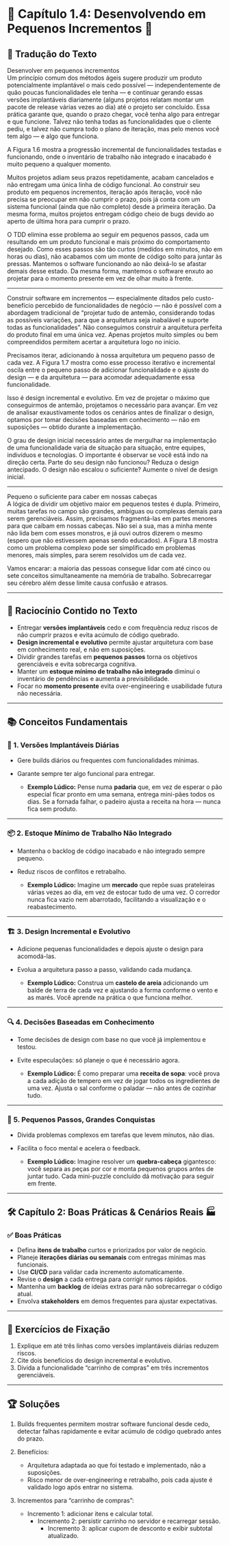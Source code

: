 # 🌱 Capítulo 1.4: Desenvolvendo em Pequenos Incrementos 🚀

## 📝 Tradução do Texto

Desenvolver em pequenos incrementos  
Um princípio comum dos métodos ágeis sugere produzir um produto potencialmente implantável o mais cedo possível — independentemente de quão poucas funcionalidades ele tenha — e continuar gerando essas versões implantáveis diariamente (alguns projetos relatam montar um pacote de release várias vezes ao dia) até o projeto ser concluído. Essa prática garante que, quando o prazo chegar, você tenha algo para entregar e que funcione. Talvez não tenha todas as funcionalidades que o cliente pediu, e talvez não cumpra todo o plano de iteração, mas pelo menos você tem algo — e algo que funciona.

A Figura 1.6 mostra a progressão incremental de funcionalidades testadas e funcionando, onde o inventário de trabalho não integrado e inacabado é muito pequeno a qualquer momento.

Muitos projetos adiam seus prazos repetidamente, acabam cancelados e não entregam uma única linha de código funcional. Ao construir seu produto em pequenos incrementos, iteração após iteração, você não precisa se preocupar em não cumprir o prazo, pois já conta com um sistema funcional (ainda que não completo) desde a primeira iteração. Da mesma forma, muitos projetos entregam código cheio de bugs devido ao aperto de última hora para cumprir o prazo.

O TDD elimina esse problema ao seguir em pequenos passos, cada um resultando em um produto funcional e mais próximo do comportamento desejado. Como esses passos são tão curtos (medidos em minutos, não em horas ou dias), não acabamos com um monte de código solto para juntar às pressas. Mantemos o software funcionando ao não deixá-lo se afastar demais desse estado. Da mesma forma, mantemos o software enxuto ao projetar para o momento presente em vez de olhar muito à frente.

---

Construir software em incrementos — especialmente ditados pelo custo-benefício percebido de funcionalidades de negócio — não é possível com a abordagem tradicional de “projetar tudo de antemão, considerando todas as possíveis variações, para que a arquitetura seja inabalável e suporte todas as funcionalidades”. Não conseguimos construir a arquitetura perfeita do produto final em uma única vez. Apenas projetos muito simples ou bem compreendidos permitem acertar a arquitetura logo no início.

Precisamos iterar, adicionando à nossa arquitetura um pequeno passo de cada vez. A Figura 1.7 mostra como esse processo iterativo e incremental oscila entre o pequeno passo de adicionar funcionalidade e o ajuste do design — e da arquitetura — para acomodar adequadamente essa funcionalidade.

Isso é design incremental e evolutivo. Em vez de projetar o máximo que conseguirmos de antemão, projetamos o necessário para avançar. Em vez de analisar exaustivamente todos os cenários antes de finalizar o design, optamos por tomar decisões baseadas em conhecimento — não em suposições — obtido durante a implementação.

O grau de design inicial necessário antes de mergulhar na implementação de uma funcionalidade varia de situação para situação, entre equipes, indivíduos e tecnologias. O importante é observar se você está indo na direção certa. Parte do seu design não funcionou? Reduza o design antecipado. O design não escalou o suficiente? Aumente o nível de design inicial.

---

Pequeno o suficiente para caber em nossas cabeças  
A lógica de dividir um objetivo maior em pequenos testes é dupla. Primeiro, muitas tarefas no campo são grandes, ambíguas ou complexas demais para serem gerenciáveis. Assim, precisamos fragmentá-las em partes menores para que caibam em nossas cabeças. Não sei a sua, mas a minha mente não lida bem com esses monstros, e já ouvi outros dizerem o mesmo (espero que não estivessem apenas sendo educados). A Figura 1.8 mostra como um problema complexo pode ser simplificado em problemas menores, mais simples, para serem resolvidos um de cada vez.

Vamos encarar: a maioria das pessoas consegue lidar com até cinco ou sete conceitos simultaneamente na memória de trabalho. Sobrecarregar seu cérebro além desse limite causa confusão e atrasos.

---

## 🧠 Raciocínio Contido no Texto

- Entregar **versões implantáveis** cedo e com frequência reduz riscos de não cumprir prazos e evita acúmulo de código quebrado.  
- **Design incremental e evolutivo** permite ajustar arquitetura com base em conhecimento real, e não em suposições.  
- Dividir grandes tarefas em **pequenos passos** torna os objetivos gerenciáveis e evita sobrecarga cognitiva.  
- Manter um **estoque mínimo de trabalho não integrado** diminui o inventário de pendências e aumenta a previsibilidade.  
- Focar no **momento presente** evita over-engineering e usabilidade futura não necessária.

---

## 📚 Conceitos Fundamentais

### 🍰 1. Versões Implantáveis Diárias

- Gere builds diários ou frequentes com funcionalidades mínimas.  
- Garante sempre ter algo funcional para entregar.


  - **Exemplo Lúdico:** Pense numa **padaria** que, em vez de esperar o pão especial ficar pronto em uma semana, entrega mini-pães todos os dias. Se a fornada falhar, o padeiro ajusta a receita na hora — nunca fica sem produto.

---

### 📦 2. Estoque Mínimo de Trabalho Não Integrado

- Mantenha o backlog de código inacabado e não integrado sempre pequeno.  
- Reduz riscos de conflitos e retrabalho.


  - **Exemplo Lúdico:** Imagine um **mercado** que repõe suas prateleiras várias vezes ao dia, em vez de estocar tudo de uma vez. O corredor nunca fica vazio nem abarrotado, facilitando a visualização e o reabastecimento.

---

### 🏗️ 3. Design Incremental e Evolutivo

- Adicione pequenas funcionalidades e depois ajuste o design para acomodá-las.  
- Evolua a arquitetura passo a passo, validando cada mudança.


  - **Exemplo Lúdico:** Construa um **castelo de areia** adicionando um balde de terra de cada vez e ajustando a forma conforme o vento e as marés. Você aprende na prática o que funciona melhor.

---

### 🔍 4. Decisões Baseadas em Conhecimento

- Tome decisões de design com base no que você já implementou e testou.  
- Evite especulações: só planeje o que é necessário agora.


  - **Exemplo Lúdico:** É como preparar uma **receita de sopa**: você prova a cada adição de tempero em vez de jogar todos os ingredientes de uma vez. Ajusta o sal conforme o paladar — não antes de cozinhar tudo.

---

### 🧩 5. Pequenos Passos, Grandes Conquistas

- Divida problemas complexos em tarefas que levem minutos, não dias.  
- Facilita o foco mental e acelera o feedback.


  - **Exemplo Lúdico:** Imagine resolver um **quebra-cabeça** gigantesco: você separa as peças por cor e monta pequenos grupos antes de juntar tudo. Cada mini-puzzle concluído dá motivação para seguir em frente.

---

## 🛠️ Capítulo 2: Boas Práticas & Cenários Reais 🏭

### ✅ Boas Práticas

- Defina **itens de trabalho** curtos e priorizados por valor de negócio.  
- Planeje **iterações diárias ou semanais** com entregas mínimas mas funcionais.  
- Use **CI/CD** para validar cada incremento automaticamente.  
- Revise o **design** a cada entrega para corrigir rumos rápidos.  
- Mantenha um **backlog** de ideias extras para não sobrecarregar o código atual.  
- Envolva **stakeholders** em demos frequentes para ajustar expectativas.

---

## 📝 Exercícios de Fixação

1. Explique em até três linhas como versões implantáveis diárias reduzem riscos.  
2. Cite dois benefícios do design incremental e evolutivo.  
3. Divida a funcionalidade “carrinho de compras” em três incrementos gerenciáveis.

---

## 🏆 Soluções

1. Builds frequentes permitem mostrar software funcional desde cedo, detectar falhas rapidamente e evitar acúmulo de código quebrado antes do prazo.  


2. Benefícios:  
   - Arquitetura adaptada ao que foi testado e implementado, não a suposições.  
   - Risco menor de over-engineering e retrabalho, pois cada ajuste é validado logo após entrar no sistema.  


3. Incrementos para “carrinho de compras”:  
   - Incremento 1: adicionar itens e calcular total.  
     - Incremento 2: persistir carrinho no servidor e recarregar sessão.  
       - Incremento 3: aplicar cupom de desconto e exibir subtotal atualizado.  
